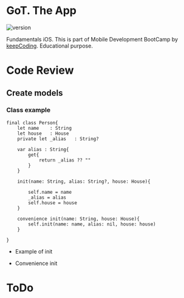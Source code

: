# GoT. The  App

![version](https://img.shields.io/badge/objectiveC-iOS-purple.svg?maxAge=2592000)

Fundamentals iOS. This is part of Mobile Development  BootCamp by [keepCoding](https://keepcoding.io). Educational purpose.


# Code Review

## Create models

### Class example

```
final class Person{
    let name    : String
    let house   : House
    private let _alias   : String?
    
    var alias : String{
        get{
            return _alias ?? ""
        }
    }
    
    init(name: String, alias: String?, house: House){
        
        self.name = name
        _alias = alias
        self.house = house
    }
    
    convenience init(name: String, house: House){
        self.init(name: name, alias: nil, house: house)
    }
    
}
```

- Example of init

- Convenience init


# ToDo
